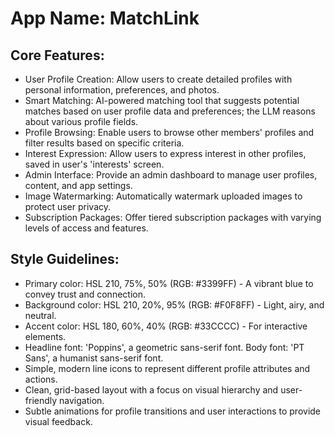 # **App Name**: MatchLink

## Core Features:

- User Profile Creation: Allow users to create detailed profiles with personal information, preferences, and photos.
- Smart Matching: AI-powered matching tool that suggests potential matches based on user profile data and preferences; the LLM reasons about various profile fields.
- Profile Browsing: Enable users to browse other members' profiles and filter results based on specific criteria.
- Interest Expression: Allow users to express interest in other profiles, saved in user's 'interests' screen.
- Admin Interface: Provide an admin dashboard to manage user profiles, content, and app settings.
- Image Watermarking: Automatically watermark uploaded images to protect user privacy.
- Subscription Packages: Offer tiered subscription packages with varying levels of access and features.

## Style Guidelines:

- Primary color: HSL 210, 75%, 50% (RGB: #3399FF) - A vibrant blue to convey trust and connection.
- Background color: HSL 210, 20%, 95% (RGB: #F0F8FF) - Light, airy, and neutral.
- Accent color: HSL 180, 60%, 40% (RGB: #33CCCC) - For interactive elements.
- Headline font: 'Poppins', a geometric sans-serif font. Body font: 'PT Sans', a humanist sans-serif font.
- Simple, modern line icons to represent different profile attributes and actions.
- Clean, grid-based layout with a focus on visual hierarchy and user-friendly navigation.
- Subtle animations for profile transitions and user interactions to provide visual feedback.